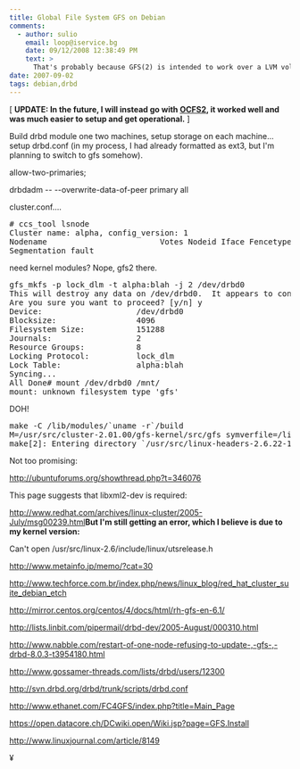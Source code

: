 ```yaml
---
title: Global File System GFS on Debian 
comments:
  - author: sulio
    email: loop@iservice.bg
    date: 09/12/2008 12:38:49 PM
    text: >
      That's probably because GFS(2) is intended to work over a LVM volume. You have to put LVM on top of the DRBD device, and format that logical volume instead. ALso you must put in work the whole red-hat cluster stuff to make that work.<br/><br/>Greets.
date: 2007-09-02
tags: debian,drbd
---
```

[ <b>UPDATE: In the future, I will instead go with <a href="http://www.docunext.com/2007/09/drbd-and-ocfs2/">OCFS2</a>, it worked well and was much easier to setup and get operational.</b> ]

Build drbd module one two machines, setup storage on each machine... setup drbd.conf (in my process, I had already formatted as ext3, but I'm planning to switch to gfs somehow).

allow-two-primaries;

drbdadm -- --overwrite-data-of-peer primary all

cluster.conf....

<pre># ccs_tool lsnode
Cluster name: alpha, config_version: 1
Nodename                        Votes Nodeid Iface Fencetype
Segmentation fault</pre>

need kernel modules? Nope, gfs2 there.

<pre class="sh_sh">
gfs_mkfs -p lock_dlm -t alpha:blah -j 2 /dev/drbd0
This will destroy any data on /dev/drbd0.  It appears to contain a EXT2/3 filesystem.
Are you sure you want to proceed? [y/n] y
Device:                    /dev/drbd0
Blocksize:                 4096
Filesystem Size:           151288
Journals:                  2
Resource Groups:           8
Locking Protocol:          lock_dlm
Lock Table:                alpha:blah
Syncing...
All Done# mount /dev/drbd0 /mnt/
mount: unknown filesystem type 'gfs'</pre>

DOH!

<pre>
make -C /lib/modules/`uname -r`/build
M=/usr/src/cluster-2.01.00/gfs-kernel/src/gfs symverfile=/lib/modules/`uname -r`/build/Module.symvers modules USING_KBUILD=yes
make[2]: Entering directory `/usr/src/linux-headers-2.6.22-1-686'  CC [M]  /usr/src/cluster-2.01.00/gfs-kernel/src/gfs/main.o/usr/src/cluster-2.01.00/gfs-kernel/src/gfs/main.c: In function 'init_gfs_fs':/usr/src/cluster-2.01.00/gfs-kernel/src/gfs/main.c:53: error: too few arguments to function 'kmem_cache_create'</pre>

Not too promising:

<a href="http://ubuntuforums.org/showthread.php?t=346076">http://ubuntuforums.org/showthread.php?t=346076</a>

This page suggests that libxml2-dev is required:

<a href="http://www.redhat.com/archives/linux-cluster/2005-July/msg00239.html">http://www.redhat.com/archives/linux-cluster/2005-July/msg00239.html</a><b>But I'm still getting an error, which I believe is due to my kernel version:</b>

Can't open /usr/src/linux-2.6/include/linux/utsrelease.h

<a href="http://www.metainfo.jp/memo/?cat=30">http://www.metainfo.jp/memo/?cat=30</a>

http://www.techforce.com.br/index.php/news/linux_blog/red_hat_cluster_suite_debian_etch

http://mirror.centos.org/centos/4/docs/html/rh-gfs-en-6.1/

http://lists.linbit.com/pipermail/drbd-dev/2005-August/000310.html

http://www.nabble.com/restart-of-one-node-refusing-to-update-,-gfs-,-drbd-8.0.3-t3954180.html

http://www.gossamer-threads.com/lists/drbd/users/12300

http://svn.drbd.org/drbd/trunk/scripts/drbd.conf

http://www.ethanet.com/FC4GFS/index.php?title=Main_Page

https://open.datacore.ch/DCwiki.open/Wiki.jsp?page=GFS.Install

http://www.linuxjournal.com/article/8149

¥

